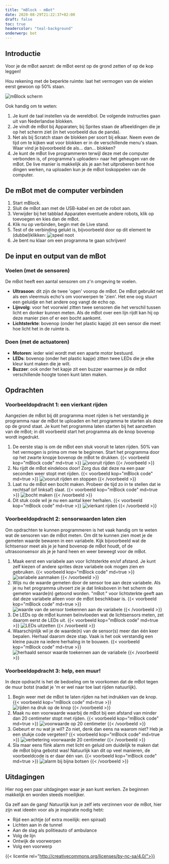 ```yaml
---
title: "mBlock - mBot"
date: 2020-08-29T21:22:37+02:00
draft: false
toc: true
headercolor: "teal-background"
onderwerp: bot
---
```


## Introductie
Voor je de mBot aanzet: de mBot eerst op de grond zetten of op de kop leggen!

Hou rekening met de beperkte ruimte: laat het vermogen van de wielen eerst gewoon op 50% staan.

![mBlock scherm](mblock5-layout.png)

Ook handig om te weten:
1. Je kunt de taal instellen via de wereldbol. De volgende instructies gaan uit van Nederlandse blokken.
2. Je vindt de mBot bij Apparaten; bij Sprites staan de afbeeldingen die je op het scherm ziet (in het voorbeeld dus de panda).
3. Net als bij Scratch staan de blokken per soort bij elkaar. Neem even de tijd om te kijken wat voor blokken er in de verschillende menu's staan. Waar vind je bijvoorbeeld de als... dan... blokken?
4. Je kunt de mBot live programmeren terwijl deze met de computer verbonden is, of programma's uploaden> naar het geheugen van de mBot. De live manier is makkelijk als je aan het uitproberen bent hoe dingen werken, na uploaden kun je de mBot loskoppelen van de computer.

## De mBot met de computer verbinden
1. Start mBlock.
2. Sluit de mBot aan met de USB-kabel en zet de robot aan.
3. Verwijder bij het tabblad Apparaten eventuele andere robots, klik op toevoegen en kies dan de mBot.
4. Klik nu op verbinden, begin met de Live stand.
5. Test of de verbinding gelukt is, bijvoorbeeld door op dit element te (dubbel)klikken: ![speel noot](mblock-play-tone.png) 
6. Je bent nu klaar om een programma te gaan schrijven!

## De input en output van de mBot

### Voelen (met de sensoren)
De mBot heeft een aantal sensoren om z'n omgeving te voelen.
- **Ultrasoon**: dit zijn de twee 'ogen' voorop de mBot. De mBot gebruikt net als een vleermuis echo's om voorwerpen te 'zien'. Het ene oog stuurt een geluidje en het andere oog vangt de echo op.
- **Lijnvolg**: voor het voorwiel zitten twee sensoren die het verschil tussen licht en donker kunnen meten. Als de mBot over een lijn rijdt kan hij op deze manier zien of er een bocht aankomt.
- **Lichtsterkte**: bovenop (onder het plastic kapje) zit een sensor die meet hoe licht het in de ruimte is.
### Doen (met de actuatoren)
- **Motoren**: ieder wiel wordt met een aparte motor bestuurd.
- **LEDs**: bovenop (onder het plastic kapje) zitten twee LEDs die je elke kleur kunt maken die je wilt.
- **Buzzer**: ook onder het kapje zit een buzzer waarmee je de mBot verschillende hoogte tonen kunt laten maken.

## Opdrachten
### Voorbeeldopdracht 1: een vierkant rijden
Aangezien de mBot bij dit programma moet rijden is het verstandig je programma naar de mBot te uploaden en het programma te starten als deze op de grond staat. Je kunt het programma laten starten bij het aanzetten van de mBot; in dit voorbeeld start het programma als de knop bovenop wordt ingedrukt.
1. De eerste stap is om de mBot een stuk vooruit te laten rijden. 50% van het vermogen is prima om mee te beginnen. Start het programma door op het zwarte knopje bovenop de mBot te drukken.
{{< voorbeeld kop="mBlock code" md=true >}}
![vooruit rijden](mBot_vierkant01.png)
{{< /voorbeeld >}}
2. Nu rijdt de mBot eindeloos door! Zorg dus dat deze na een paar seconden weer stopt met rijden.
{{< voorbeeld kop="mBlock code" md=true >}}
![vooruit rijden en stoppen](mBot_vierkant02.png)
{{< /voorbeeld >}}
3. Laat nu de mBot een bocht maken. Probeer de tijd zo in te stellen dat ie rechtsaf (of linksaf) slaat.
{{< voorbeeld kop="mBlock code" md=true >}}
![bocht maken](mBot_vierkant03.png)
{{< /voorbeeld >}}
4. Dit stuk code wil je nu een aantal keer herhalen.
{{< voorbeeld kop="mBlock code" md=true >}}
![vierkant rijden](mBot_vierkant04.png)
{{< /voorbeeld >}}
### Voorbeeldopdracht 2: sensorwaarden laten zien
Om opdrachten te kunnen programmeren is het vaak handig om te weten wat de sensoren van de mBot meten. Om dit te kunnen zien moet je de gemeten waarde bewaren in een variabele. Kijk bijvoorbeeld wat de lichtsensor meet als je je hand bovenop de mBot houdt, of de ultrasoonsensor als je je hand heen en weer beweegt voor de mBot.
1. Maak eerst een variabele aan voor lichtsterkte en/of afstand. Je kunt zelf kiezen of andere sprites deze variabele ook mogen zien en gebruiken.
{{< voorbeeld kop="mBlock code" md=true >}}
![variabele aanmaken](mBot_leessensor_licht01.png)
{{< /voorbeeld >}}
2. Wijs nu de waarde gemeten door de sensor toe aan deze variabele. Als je nu het programma uitvoert zie je dat linksboven in het scherm de gemeten waarde(n) getoond worden. "mBot:" voor lichtsterkte geeft aan dat deze variabele alleen voor de mBot beschikbaar is.
{{< voorbeeld kop="mBlock code" md=true >}}
![waarde van de sensor toekennen aan de variabele](mBot_leessensor_licht02.png)
{{< /voorbeeld >}}
3. De LEDs op de mBot kunnen beïnvloeden wat de lichtsensors meten, zet daarom eerst de LEDs uit.
{{< voorbeeld kop="mBlock code" md=true >}}
![LEDs uitzetten](mBot_leessensor_licht03.png)
{{< /voorbeeld >}}
4. Waarschijnlijk wil je de waarde(n) van de sensor(s) meer dan één keer bepalen. Herhaal daarom deze stap. Vaak is het ook verstandig een kleine pauze na iedere herhaling in te bouwen.
{{< voorbeeld kop="mBlock code" md=true >}}
![herhaald sensor waarde toekennen aan de variabele](mBot_leessensor_licht04.png)
{{< /voorbeeld >}}
### Voorbeeldopdracht 3: help, een muur!
In deze opdracht is het de bedoeling om te voorkomen dat de mBot tegen de muur botst (nadat je 'm er wel naar toe laat rijden natuurlijk).
1. Begin weer met de mBot te laten rijden na het indrukken van de knop.
{{< voorbeeld kop="mBlock code" md=true >}}
![rijden na druk op de knop](mBot_muurbots01.png)
{{< /voorbeeld >}}
2. Maak nu een voorwaarde waarbij de mBot bij een afstand van minder dan 20 centimeter stopt met rijden.
{{< voorbeeld kop="mBlock code" md=true >}}
![voorwaarde op 20 centimeter](mBot_muurbots02.png)
{{< /voorbeeld >}}
3. Gebeurt er nu wat je wil? Zo niet, denk dan eens na waarom niet? Heb je een stukje code vergeten?
{{< voorbeeld kop="mBlock code" md=true >}}
![verbetering voorwaarde 20 centimeter](mBot_muurbots03.png)
{{< /voorbeeld >}}
4. Sla maar eens flink alarm met licht en geluid om duidelijk te maken dat de mBot bijna gebotst was! Natuurlijk kan dit op veel manieren, de voorbeeldcode is er daar één van.
{{< voorbeeld kop="mBlock code" md=true >}}
![alarm bij bijna botsen](mBot_muurbots04.png)
{{< /voorbeeld >}}

## Uitdagingen
Hier nog een paar uitdagingen waar je aan kunt werken. Ze beginnen makkelijk en worden steeds moeilijker.

Ga zelf aan de gang! Natuurlijk kun je zelf iets verzinnen voor de mBot, hier zijn wat ideeën voor als je inspiratie nodig hebt:
- Rijd een achtje (of extra moeilijk: een spiraal)
- Lichten aan in de tunnel
- Aan de slag als politieauto of ambulance
- Volg de lijn
- Ontwijk de voorwerpen
- Volg een voorwerp

{{< licentie rel="http://creativecommons.org/licenses/by-nc-sa/4.0/">}}